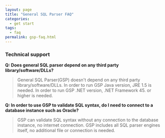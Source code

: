 ```yaml
---
layout: page
title: "General SQL Parser FAQ"
categories:
  - get start
tags:
  - faq
permalink: gsp-faq.html
---
```


### Technical support

**Q: Does general SQL parser depend on any third party library/software/DLLs?**
> General SQL Parser(GSP) doesn't depend on any third party library/software/DLLs.  In order to run GSP Java version, JRE 1.5 is needed. In order to run GSP .NET version, .NET Framework 45. or higher is needed.

**Q: In order to use GSP to validate SQL syntax, do I need to connect to a database instance such as Oracle?**
> GSP can validate SQL syntax without any connection to the database instance, no internet connection. GSP includes all SQL parser engines itself, no additional file or connection is needed.